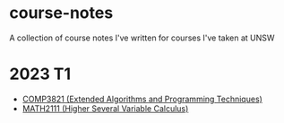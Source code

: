 # course-notes
A collection of course notes I've written for courses I've taken at UNSW

# 2023 T1
- [COMP3821 (Extended Algorithms and Programming Techniques)](./COMP3821.pdf)
- [MATH2111 (Higher Several Variable Calculus)](./MATH2111.pdf)
